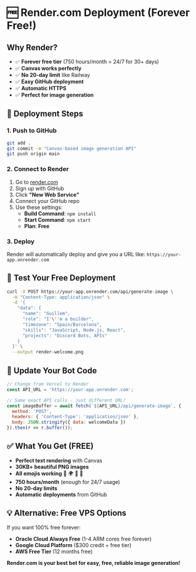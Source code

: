 # 🆓 Render.com Deployment (Forever Free!)

## Why Render?
- ✅ **Forever free tier** (750 hours/month = 24/7 for 30+ days)
- ✅ **Canvas works perfectly** 
- ✅ **No 20-day limit** like Railway
- ✅ **Easy GitHub deployment**
- ✅ **Automatic HTTPS**
- ✅ **Perfect for image generation**

## 🚀 Deployment Steps

### 1. Push to GitHub
```bash
git add .
git commit -m "Canvas-based image generation API"
git push origin main
```

### 2. Connect to Render
1. Go to [render.com](https://render.com)
2. Sign up with GitHub
3. Click **"New Web Service"**
4. Connect your GitHub repo
5. Use these settings:
   - **Build Command**: `npm install`
   - **Start Command**: `npm start`
   - **Plan**: **Free**

### 3. Deploy
Render will automatically deploy and give you a URL like:
`https://your-app.onrender.com`

## 🧪 Test Your Free Deployment

```bash
curl -X POST https://your-app.onrender.com/api/generate-image \
  -H "Content-Type: application/json" \
  -d '{
    "data": {
      "name": "Guillem",
      "role": "I'\''m a builder",
      "timezone": "Spain/Barcelona",
      "skills": "JavaScript, Node.js, React",
      "projects": "Discord Bots, APIs"
    }
  }' \
  --output render-welcome.png
```

## 🤖 Update Your Bot Code

```javascript
// Change from Vercel to Render
const API_URL = 'https://your-app.onrender.com';

// Same exact API calls - just different URL!
const imageBuffer = await fetch(`${API_URL}/api/generate-image`, {
  method: 'POST',
  headers: { 'Content-Type': 'application/json' },
  body: JSON.stringify({ data: welcomeData })
}).then(r => r.buffer());
```

## ✅ What You Get (FREE)
- **Perfect text rendering** with Canvas
- **30KB+ beautiful PNG images**
- **All emojis working** 👋 🌍 🔨 🚀
- **750 hours/month** (enough for 24/7 usage)
- **No 20-day limits**
- **Automatic deployments** from GitHub

## 💡 Alternative: Free VPS Options
If you want 100% free forever:
- **Oracle Cloud Always Free** (1-4 ARM cores free forever)
- **Google Cloud Platform** ($300 credit + free tier)
- **AWS Free Tier** (12 months free)

**Render.com is your best bet for easy, free, reliable image generation!**
